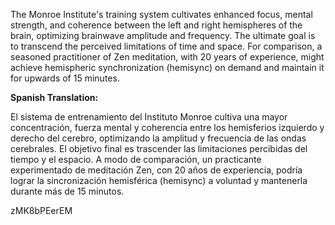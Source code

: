The Monroe Institute's training system cultivates enhanced focus, mental strength, and coherence between the left and right hemispheres of the brain, optimizing brainwave amplitude and frequency.  The ultimate goal is to transcend the perceived limitations of time and space.  For comparison, a seasoned practitioner of Zen meditation, with 20 years of experience, might achieve hemispheric synchronization (hemisync) on demand and maintain it for upwards of 15 minutes.


**Spanish Translation:**

El sistema de entrenamiento del Instituto Monroe cultiva una mayor concentración, fuerza mental y coherencia entre los hemisferios izquierdo y derecho del cerebro, optimizando la amplitud y frecuencia de las ondas cerebrales. El objetivo final es trascender las limitaciones percibidas del tiempo y el espacio.  A modo de comparación, un practicante experimentado de meditación Zen, con 20 años de experiencia, podría lograr la sincronización hemisférica (hemisync) a voluntad y mantenerla durante más de 15 minutos.

zMK8bPEerEM